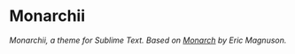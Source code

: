Monarchii
=======
*Monarchii, a theme for Sublime Text. Based on [Monarch](https://github.com/ericmagnuson/Monarch) by Eric Magnuson.*
